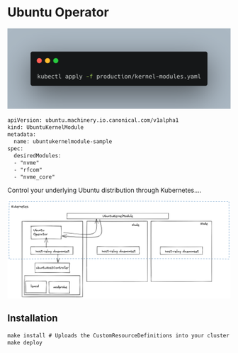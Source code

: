 # Ubuntu Operator


![modules](images/carbon.png)


```
apiVersion: ubuntu.machinery.io.canonical.com/v1alpha1
kind: UbuntuKernelModule
metadata:
  name: ubuntukernelmodule-sample
spec:
  desiredModules:
  - "nvme"
  - "rfcom"
  - "nvme_core"
```

Control your underlying Ubuntu distribution through Kubernetes....

![arch](images/arch.png)


## Installation

```
make install # Uploads the CustomResourceDefinitions into your cluster
make deploy
```
